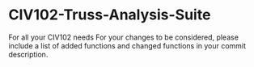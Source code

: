 # CIV102-Truss-Analysis-Suite
For all your CIV102 needs
For your changes to be considered, please include a list of added functions and changed functions in your commit description.
